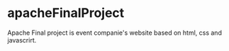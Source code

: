 # apacheFinalProject
Apache Final project is event companie's website based on html, css and javascrirt.
